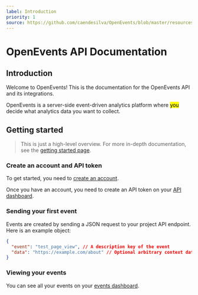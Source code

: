 ```yaml
---
label: Introduction
priority: 1
source: https://github.com/caendesilva/OpenEvents/blob/master/resources/docs/index.md
---
```


# OpenEvents API Documentation

## Introduction

Welcome to OpenEvents! This is the documentation for the OpenEvents API and its integrations.

OpenEvents is a server-side event-driven analytics platform where <mark>you</mark> decide what analytics data you want to collect.


## Getting started
> This is just a high-level overview. For more in-depth documentation, see the [getting started page](getting-started).

### Create an account and API token

To get started, you need to [create an account](/register).

Once you have an account, you need to create an API token on your [API dashboard](/user/api-tokens).

### Sending your first event

Events are created by sending a JSON request to your project API endpoint.
Here is an example object:
```json
{
  "event": "test_page_view", // A description key of the event
  "data": "https://example.com/about" // Optional arbitrary context data
}
```

### Viewing your events
You can see all your events on your [events dashboard](/explore).